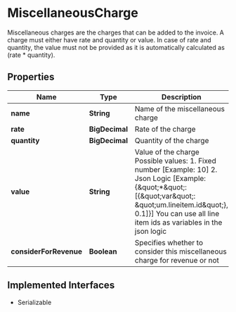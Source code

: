 

# MiscellaneousCharge

Miscellaneous charges are the charges that can be added to the invoice. A charge must either have rate and quantity or value. In case of rate and quantity, the value must not be provided as it is automatically calculated as (rate * quantity).

## Properties

| Name | Type | Description | Notes |
|------------ | ------------- | ------------- | -------------|
|**name** | **String** | Name of the miscellaneous charge |  |
|**rate** | **BigDecimal** | Rate of the charge |  [optional] |
|**quantity** | **BigDecimal** | Quantity of the charge |  [optional] |
|**value** | **String** | Value of the charge Possible values: 1. Fixed number [Example: 10] 2. Json Logic [Example: {\&quot;*\&quot;: [{\&quot;var\&quot;: \&quot;um.lineitem.id\&quot;}, 0.1]}]    You can use all line item ids as variables in the json logic  |  [optional] |
|**considerForRevenue** | **Boolean** | Specifies whether to consider this miscellaneous charge for revenue or not |  [optional] |


## Implemented Interfaces

* Serializable


